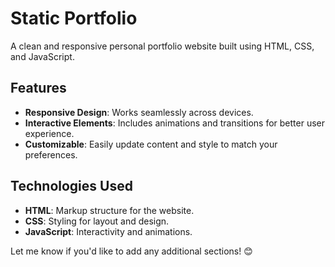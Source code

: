 # Static Portfolio  

A clean and responsive personal portfolio website built using HTML, CSS, and JavaScript.  

## Features  
- **Responsive Design**: Works seamlessly across devices.  
- **Interactive Elements**: Includes animations and transitions for better user experience.  
- **Customizable**: Easily update content and style to match your preferences.  

## Technologies Used  
- **HTML**: Markup structure for the website.  
- **CSS**: Styling for layout and design.  
- **JavaScript**: Interactivity and animations.  


Let me know if you'd like to add any additional sections! 😊
